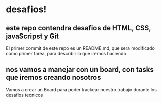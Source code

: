 # desafios!

## este repo contendra desafios de HTML, CSS, javaScripst y Git

El primer commit de este repo es un README.md, que sera modificado
como primer tarea, para describir lo que iremos haciendo

## nos vamos a manejar con un board, con tasks que iremos creando nosotros

Vamos a crear un Board para poder trackear nuestro trabajo durante los desafios tecnicos
